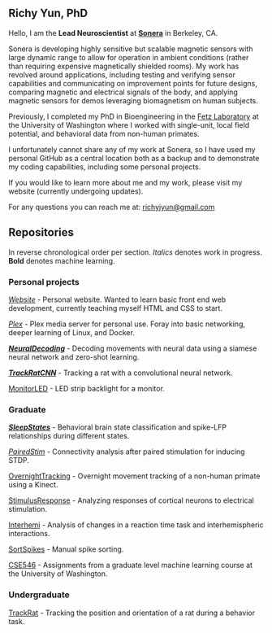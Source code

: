 ## Richy Yun, PhD

Hello, I am the **Lead Neuroscientist** at [**Sonera**](https://www.sonera.io/) in Berkeley, CA. 

Sonera is developing highly sensitive but scalable magnetic sensors with large dynamic range to allow for operation in ambient conditions (rather than requiring expensive magnetically shielded rooms). My work has revolved around applications, including testing and verifying sensor capabilities and communicating on improvement points for future designs, comparing magnetic and electrical signals of the body, and applying magnetic sensors for demos leveraging biomagnetism on human subjects. 

Previously, I completed my PhD in Bioengineering in the [Fetz Laboratory](https://depts.washington.edu/fetzweb/) at the University of Washington where I worked with single-unit, local field potential, and behavioral data from non-human primates.

I unfortunately cannot share any of my work at Sonera, so I have used my personal GitHub as a central location both as a backup and to demonstrate my coding capabilities, including some personal projects.

If you would like to learn more about me and my work, please visit my website (currently undergoing updates).

For any questions you can reach me at: richyjyun@gmail.com


## Repositories
In reverse chronological order per section. *Italics* denotes work in progress. **Bold** denotes machine learning. 

### Personal projects

[*Website*](https://github.com/richyyun/richyyun.github.io) - Personal website. Wanted to learn basic front end web development, currently teaching myself HTML and CSS to start. 

[*Plex*](https://github.com/richyyun/Plex) - Plex media server for personal use. Foray into basic networking, deeper learning of Linux, and Docker. 

[**_NeuralDecoding_**](https://github.com/richyyun/NeuralDecoding) - Decoding movements with neural data using a siamese neural network and zero-shot learning.

[**_TrackRatCNN_**](https://github.com/richyyun/TrackRatCNN) - Tracking a rat with a convolutional neural network.

[MonitorLED](https://github.com/richyyun/MonitorLED) - LED strip backlight for a monitor.

### Graduate

[**_SleepStates_**](https://github.com/richyyun/SleepStates) - Behavioral brain state classification and spike-LFP relationships during different states.

[*PairedStim*](https://github.com/richyyun/PairedStim) - Connectivity analysis after paired stimulation for inducing STDP.

[OvernightTracking](https://github.com/richyyun/OvernightTracking) - Overnight movement tracking of a non-human primate using a Kinect.

[StimulusResponse](https://github.com/richyyun/StimulusResponse) - Analyzing responses of cortical neurons to electrical stimulation. 

[Interhemi](https://github.com/richyyun/Interhemi) - Analysis of changes in a reaction time task and interhemispheric interactions.

[SortSpikes](https://github.com/richyyun/SortSpikes) - Manual spike sorting.

[CSE546](https://github.com/richyyun/CSE546) - Assignments from a graduate level machine learning course at the University of Washington.

### Undergraduate

[TrackRat](https://github.com/richyyun/TrackRat) - Tracking the position and orientation of a rat during a behavior task.
